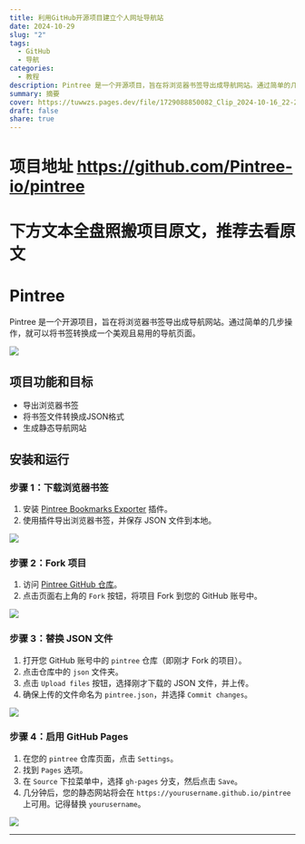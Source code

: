```yaml
---
title: 利用GitHub开源项目建立个人网址导航站
date: 2024-10-29
slug: "2"
tags:
  - GitHub
  - 导航
categories:
  - 教程
description: Pintree 是一个开源项目，旨在将浏览器书签导出成导航网站。通过简单的几步操作，就可以将书签转换成一个美观且易用的导航页面
summary: 摘要
cover: https://tuwwzs.pages.dev/file/1729088850082_Clip_2024-10-16_22-27-15.png
draft: false
share: true
---
```

# 项目地址 https://github.com/Pintree-io/pintree
# 下方文本全盘照搬项目原文，推荐去看原文
# Pintree

Pintree 是一个开源项目，旨在将浏览器书签导出成导航网站。通过简单的几步操作，就可以将书签转换成一个美观且易用的导航页面。

![](https://tuwwzs.pages.dev/file/1729088850082_Clip_2024-10-16_22-27-15.png)

## 项目功能和目标

- 导出浏览器书签
- 将书签文件转换成JSON格式
- 生成静态导航网站

## 安装和运行

### 步骤 1：下载浏览器书签

1. 安装 [Pintree Bookmarks Exporter](https://microsoftedge.microsoft.com/addons/detail/pintree-bookmarks-exporte/binmofchlenaimbnocogbpebiodjlgkm) 插件。
2. 使用插件导出浏览器书签，并保存 JSON 文件到本地。

![](https://tuwwzs.pages.dev/file/1729088930803_Clip_2024-10-16_22-28-39.png)

### 步骤 2：Fork 项目

1. 访问 [Pintree GitHub 仓库](https://github.com/Pintree-io/pintree)。
2. 点击页面右上角的 `Fork` 按钮，将项目 Fork 到您的 GitHub 账号中。

![](https://tuwwzs.pages.dev/file/1729089095760_step2.png)

### 步骤 3：替换 JSON 文件

1. 打开您 GitHub 账号中的 `pintree` 仓库（即刚才 Fork 的项目）。
2. 点击仓库中的 `json` 文件夹。
3. 点击 `Upload files` 按钮，选择刚才下载的 JSON 文件，并上传。
4. 确保上传的文件命名为 `pintree.json`，并选择 `Commit changes`。

![](https://tuwwzs.pages.dev/file/1729089110492_step3.png)

### 步骤 4：启用 GitHub Pages

1. 在您的 `pintree` 仓库页面，点击 `Settings`。
2. 找到 `Pages` 选项。
3. 在 `Source` 下拉菜单中，选择 `gh-pages` 分支，然后点击 `Save`。
4. 几分钟后，您的静态网站将会在 `https://yourusername.github.io/pintree` 上可用。记得替换 `yourusername`。

![](https://tuwwzs.pages.dev/file/1729089110692_step4.png)

--- 